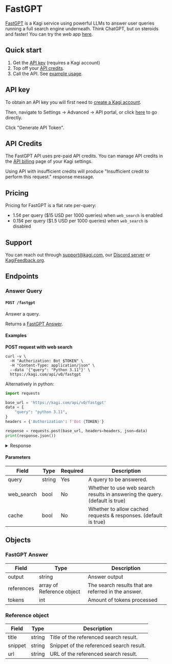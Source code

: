 # FastGPT

[FastGPT](https://labs.kagi.com/fastgpt) is a Kagi service using powerful LLMs to answer user queries running a full search engine underneath. Think ChatGPT, but on steroids and faster! You can try the web app [here](https://labs.kagi.com/fastgpt).

## Quick start

1. Get the [API key](https://kagi.com/settings?p=api) (requires a Kagi account)
2. Top off your [API credits](https://kagi.com/settings?p=billing_api).
3. Call the API. See [example usage](#examples).

## API key

To obtain an API key you will first need to [create a Kagi account](https://kagi.com/signup?plan_id=trial). 

Then, navigate to Settings -> Advanced -> API portal, or click [here](https://kagi.com/settings?p=api) to go directly.

Click "Generate API Token".

## API Credits

The FastGPT API uses pre-paid API credits.
You can manage API credits in the [API billing](https://kagi.com/settings?p=billing_api) page of your Kagi settings.

Using API with insufficient credits will produce "Insufficient credit to perform this request." response message.

## Pricing

Pricing for FastGPT is a flat rate  per-query:

- 1.5¢ per query ($15 USD per 1000 queries) when `web_search` is enabled
- 0.15¢ per query ($1.5 USD per 1000 queries) when `web_search` is disabled

## Support

You can reach out through support@kagi.com, our [Discord server](https://kagi.com/discord) or [KagiFeedback.org](https://kagifeedback.org).

## Endpoints

### Answer Query

#### `POST /fastgpt`

Answer a query.

Returns a [FastGPT Answer](#fastgpt-answer).

#### Examples

**POST request with web search**

```shell
curl -v \
  -H "Authorization: Bot $TOKEN" \
  -H "Content-Type: application/json" \
  --data '{"query": "Python 3.11"}' \
  https://kagi.com/api/v0/fastgpt
```

Alternatively in python:

```python
import requests

base_url = 'https://kagi.com/api/v0/fastgpt'
data = {
    "query": "python 3.11",
}
headers = {'Authorization': f'Bot {TOKEN}'}

response = requests.post(base_url, headers=headers, json=data)
print(response.json())
```

<details>
<summary>Response</summary>

```json
{
  "meta": {
    "id": "120145af-f057-466d-9e6d-7829ac902adc",
    "node": "us-east",
    "ms": 7943
  },
  "data": {
    "output": "Python 3.11 was released in 2021 and introduced several new features compared to previous versions:
    - Faster performance: The interpreter was optimized, resulting in up to 1.25x speedup on benchmarks.[1]
    - New syntax features: Exception groups were added using PEP 654.[1]    
    - Traceback annotation: The new version includes a feature to annotate tracebacks to make them more intelligible.[2]
    - Type hint improvements: Type hints were made more powerful.[3]",
    "tokens": 757,
    "references": [
      {"title": "What's New In Python 3.11 — Python 3.11.3 documentation", "snippet": "...", "url": "https://docs.python.org/3/whatsnew/3.11.html"}, 
      {"title": "Introducing the New Features in Python 3.11 -", "snippet": "...", "url": "https://earthly.dev/blog/python-3.11-new-features/"}
    ]
  }
}
```

</details>

#### Parameters

Field | Type | Required | Description
------|------|----------|-----------
query   | string  | Yes  | A query to be answered.
web_search  | bool  | No | Whether to use web search results in answering the query. (default is true)
cache   | bool  | No  | Whether to allow cached requests & responses. (default is true)

## Objects

### FastGPT Answer

Field     | Type      | Description
----------|-----------|------------
output    | string    | Answer output
references    | array of Reference object   | The search results that are referred in the answer.
tokens    | int       | Amount of tokens processed


### Reference object

Field     | Type      | Description
----------|-----------|------------
title    | string    | Title of the referenced search result.
snippet    | string   | Snippet of the referenced search result.
url    | string      | URL of the referenced search result.

